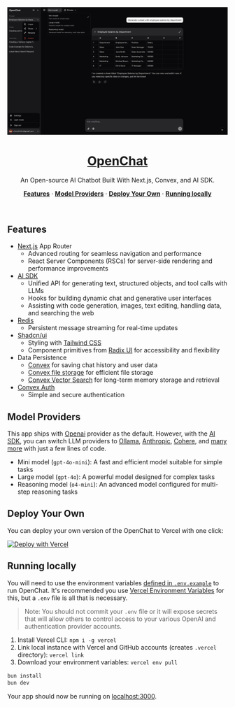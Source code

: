 <a href="https://openchat-beta.vercel.app">
  <img alt="An Open-source AI Chatbot Built With Next.js." src="./public/preview/openchat.png">
  <h1 align="center">OpenChat</h1>
</a>

<p align="center">
  An Open-source AI Chatbot Built With Next.js, Convex, and AI SDK.
</p>

<p align="center">
  <a href="#features"><strong>Features</strong></a> ·
  <a href="#model-providers"><strong>Model Providers</strong></a> ·
  <a href="#deploy-your-own"><strong>Deploy Your Own</strong></a> ·
  <a href="#running-locally"><strong>Running locally</strong></a>
</p>
<br/>

## Features

- [Next.js](https://nextjs.org) App Router
  - Advanced routing for seamless navigation and performance
  - React Server Components (RSCs) for server-side rendering and performance improvements
- [AI SDK](https://sdk.vercel.ai/docs)
  - Unified API for generating text, structured objects, and tool calls with LLMs
  - Hooks for building dynamic chat and generative user interfaces
  - Assisting with code generation, images, text editing, handling data, and searching the web
- [Redis](https://vercel.com/marketplace/redis)
  - Persistent message streaming for real-time updates
- [Shadcn/ui](https://ui.shadcn.com)
  - Styling with [Tailwind CSS](https://tailwindcss.com)
  - Component primitives from [Radix UI](https://radix-ui.com) for accessibility and flexibility
- Data Persistence
  - [Convex](https://www.convex.dev/) for saving chat history and user data
  - [Convex file storage](https://docs.convex.dev/file-storage) for efficient file storage
  - [Convex Vector Search](https://docs.convex.dev/search/vector-search) for long-term memory storage and retrieval
- [Convex Auth](https://labs.convex.dev/auth)
  - Simple and secure authentication

## Model Providers

This app ships with [Openai](https://openai.com/) provider as the default. However, with the [AI SDK](https://sdk.vercel.ai/docs), you can switch LLM providers to [Ollama](https://ollama.com), [Anthropic](https://anthropic.com), [Cohere](https://cohere.com/), and [many more](https://sdk.vercel.ai/providers/ai-sdk-providers) with just a few lines of code.

- Mini model (`gpt-4o-mini`): A fast and efficient model suitable for simple tasks
- Large model (`gpt-4o`): A powerful model designed for complex tasks
- Reasoning model (`o4-mini`): An advanced model configured for multi-step reasoning tasks

## Deploy Your Own

You can deploy your own version of the OpenChat to Vercel with one click:

[![Deploy with Vercel](https://vercel.com/button)](https://vercel.com/new/clone?repository-url=https%3A%2F%2Fgithub.com%2Fmuradpm%2Fopenchat&env=CONVEX_DEPLOY_KEY,OPENAI_API_KEY&envDescription=Learn%20more%20about%20how%20to%20get%20the%20API%20Keys%20for%20the%20application&envLink=https%3A%2F%2Fgithub.com%2Fmuradpm%2Fopenchat%2Fblob%2Fmain%2F.env.example&demo-title=OpenChat&demo-description=An%20open-source%20AI%20chatbot%20built%20with%20Next.js%2015%2C%20Convex%2C%20and%20AI%20SDK.&demo-url=https%3A%2F%2Fopenchat-beta.vercel.app)

## Running locally

You will need to use the environment variables [defined in `.env.example`](.env.example) to run OpenChat. It's recommended you use [Vercel Environment Variables](https://vercel.com/docs/projects/environment-variables) for this, but a `.env` file is all that is necessary.

> Note: You should not commit your `.env` file or it will expose secrets that will allow others to control access to your various OpenAI and authentication provider accounts.

1. Install Vercel CLI: `npm i -g vercel`
2. Link local instance with Vercel and GitHub accounts (creates `.vercel` directory): `vercel link`
3. Download your environment variables: `vercel env pull`

```bash
bun install
bun dev
```

Your app should now be running on [localhost:3000](http://localhost:3000/).
